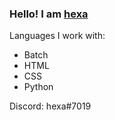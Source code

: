 ### Hello! I am <a href="https://4x04.cf">hexa</a>

Languages I work with:
<ul>
    <li>Batch</li>
    <li>HTML</li>
    <li>CSS</li>
    <li>Python</li>
</ul>

Discord: 
hexa#7019


